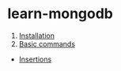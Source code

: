 # learn-mongodb

1. [Installation](https://github.com/Flashky/learn-mongodb/blob/master/Installation.md)
2. [Basic commands](https://github.com/Flashky/learn-mongodb/blob/master/Basic%20commands.md)
  - [Insertions](https://github.com/Flashky/learn-mongodb/blob/master/Insertions.md)
